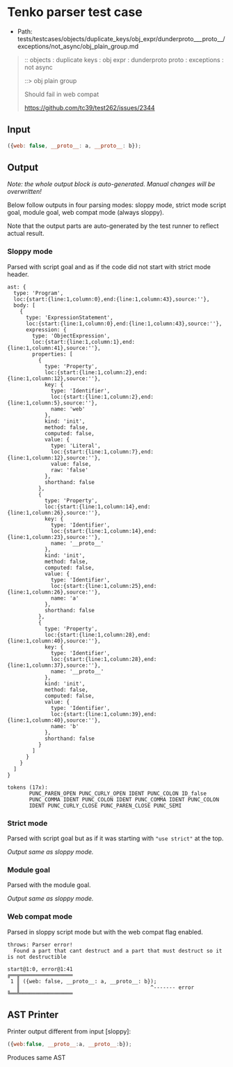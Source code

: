 # Tenko parser test case

- Path: tests/testcases/objects/duplicate_keys/obj_expr/dunderproto___proto__/exceptions/not_async/obj_plain_group.md

> :: objects : duplicate keys : obj expr : dunderproto proto : exceptions : not async
>
> ::> obj plain group
>
> Should fail in web compat
>
> https://github.com/tc39/test262/issues/2344

## Input

`````js
({web: false, __proto__: a, __proto__: b});
`````

## Output

_Note: the whole output block is auto-generated. Manual changes will be overwritten!_

Below follow outputs in four parsing modes: sloppy mode, strict mode script goal, module goal, web compat mode (always sloppy).

Note that the output parts are auto-generated by the test runner to reflect actual result.

### Sloppy mode

Parsed with script goal and as if the code did not start with strict mode header.

`````
ast: {
  type: 'Program',
  loc:{start:{line:1,column:0},end:{line:1,column:43},source:''},
  body: [
    {
      type: 'ExpressionStatement',
      loc:{start:{line:1,column:0},end:{line:1,column:43},source:''},
      expression: {
        type: 'ObjectExpression',
        loc:{start:{line:1,column:1},end:{line:1,column:41},source:''},
        properties: [
          {
            type: 'Property',
            loc:{start:{line:1,column:2},end:{line:1,column:12},source:''},
            key: {
              type: 'Identifier',
              loc:{start:{line:1,column:2},end:{line:1,column:5},source:''},
              name: 'web'
            },
            kind: 'init',
            method: false,
            computed: false,
            value: {
              type: 'Literal',
              loc:{start:{line:1,column:7},end:{line:1,column:12},source:''},
              value: false,
              raw: 'false'
            },
            shorthand: false
          },
          {
            type: 'Property',
            loc:{start:{line:1,column:14},end:{line:1,column:26},source:''},
            key: {
              type: 'Identifier',
              loc:{start:{line:1,column:14},end:{line:1,column:23},source:''},
              name: '__proto__'
            },
            kind: 'init',
            method: false,
            computed: false,
            value: {
              type: 'Identifier',
              loc:{start:{line:1,column:25},end:{line:1,column:26},source:''},
              name: 'a'
            },
            shorthand: false
          },
          {
            type: 'Property',
            loc:{start:{line:1,column:28},end:{line:1,column:40},source:''},
            key: {
              type: 'Identifier',
              loc:{start:{line:1,column:28},end:{line:1,column:37},source:''},
              name: '__proto__'
            },
            kind: 'init',
            method: false,
            computed: false,
            value: {
              type: 'Identifier',
              loc:{start:{line:1,column:39},end:{line:1,column:40},source:''},
              name: 'b'
            },
            shorthand: false
          }
        ]
      }
    }
  ]
}

tokens (17x):
       PUNC_PAREN_OPEN PUNC_CURLY_OPEN IDENT PUNC_COLON ID_false
       PUNC_COMMA IDENT PUNC_COLON IDENT PUNC_COMMA IDENT PUNC_COLON
       IDENT PUNC_CURLY_CLOSE PUNC_PAREN_CLOSE PUNC_SEMI
`````

### Strict mode

Parsed with script goal but as if it was starting with `"use strict"` at the top.

_Output same as sloppy mode._

### Module goal

Parsed with the module goal.

_Output same as sloppy mode._

### Web compat mode

Parsed in sloppy script mode but with the web compat flag enabled.

`````
throws: Parser error!
  Found a part that cant destruct and a part that must destruct so it is not destructible

start@1:0, error@1:41
╔══╦═════════════════
 1 ║ ({web: false, __proto__: a, __proto__: b});
   ║                                          ^------- error
╚══╩═════════════════

`````


## AST Printer

Printer output different from input [sloppy]:

````js
({web:false, __proto__:a, __proto__:b});
````

Produces same AST

